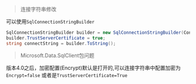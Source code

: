 > 连接字符串修改

可以使用`SqlConnectionStringBuilder`

```csharp
SqlConnectionStringBuilder builder = new SqlConnectionStringBuilder(Configuration.GetConnectionString("Default"));
builder.TrustServerCertificate = true;
string connectString = builder.ToString();
```

>Microsoft.Data.SqlClient包问题

版本4.0之后，加密配置(Encrypt)默认是打开的,可以连接字符串中配置加密为`Encrypt=false` 或者是`TrustServerCertificate=True`

